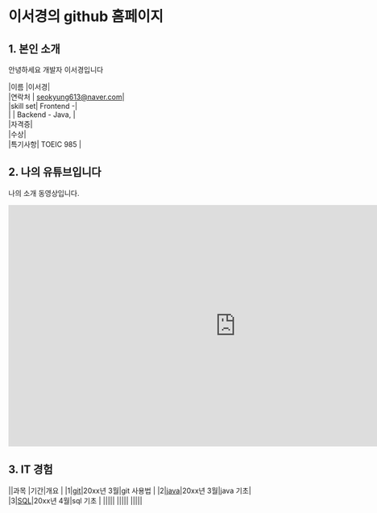 
# 이서경의 github 홈페이지

## 1. 본인 소개 

안녕하세요 개발자 이서경입니다

|이름 |이서경| <br>
|연락처 | seokyung613@naver.com| <br>
|skill set| Frontend -| <br>
| | Backend - Java, | <br>
|자격증| <br>
|수상| <br>
|특기사항|  TOEIC 985 | <br>

## 2. 나의 유튜브입니다
나의 소개 동영상입니다.
<iframe width="901" height="479" src="https://www.youtube.com/embed/fCC2SRMziJQ" title="YouTube video player" frameborder="0" allow="accelerometer; autoplay; clipboard-write; encrypted-media; gyroscope; picture-in-picture" allowfullscreen></iframe>
 


## 3. IT 경험

||과목 |기간|개요 |
|1|[git](https://heejinlee-kopo.github.io/subject)|20xx년 3월|git 사용법 |
|2|[java](https://heejinlee-kopo.github.io/subject)|20xx년 3월|java 기초|
|3|[SQL](https://heejinlee-kopo.github.io/subject)|20xx년 4월|sql 기초 |
|||||
|||||
|||||
